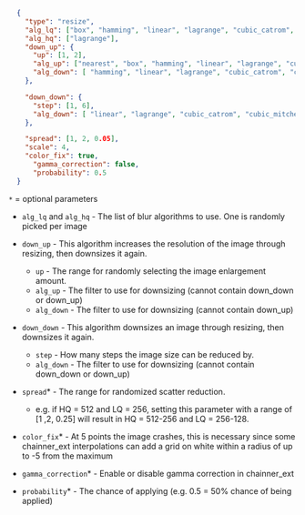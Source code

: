```json
  {
    "type": "resize",
    "alg_lq": ["box", "hamming", "linear", "lagrange", "cubic_catrom", "cubic_mitchell", "cubic_bspline", "lanczos", "gauss", "down_up", "down_down"],
    "alg_hq": ["lagrange"],
    "down_up": {
      "up": [1, 2],
      "alg_up": ["nearest", "box", "hamming", "linear", "lagrange", "cubic_catrom", "cubic_mitchell", "cubic_bspline", "lanczos", "gauss"],
      "alg_down": [ "hamming", "linear", "lagrange", "cubic_catrom", "cubic_mitchell", "cubic_bspline", "lanczos", "gauss", "down_down"]
    },

    "down_down": {
      "step": [1, 6],
      "alg_down": [ "linear", "lagrange", "cubic_catrom", "cubic_mitchell", "cubic_bspline"]
    },

    "spread": [1, 2, 0.05],
    "scale": 4,
    "color_fix": true,
      "gamma_correction": false,
      "probability": 0.5
  }
```
`*` = optional parameters

- `alg_lq` and `alg_hq` - The list of blur algorithms to use. One is randomly picked per image
- `down_up` - This algorithm increases the resolution of the image through resizing, then downsizes it again.
  - `up` - The range for randomly selecting the image enlargement amount.
  - `alg_up` - The filter to use for downsizing (cannot contain down_down or down_up)
  - `alg_down` - The filter to use for downsizing (cannot contain down_up)
- `down_down` - This algorithm downsizes an image through resizing, then downsizes it again.
  - `step` - How many steps the image size can be reduced by.
  - `alg_down` - The filter to use for downsizing (cannot contain down_down or down_up)

- `spread`* - The range for randomized scatter reduction.
  - e.g. if HQ = 512 and LQ = 256, setting this parameter with a range of [1 ,2, 0.25] will result in HQ = 512-256 and LQ = 256-128.
- `color_fix`* - At 5 points the image crashes, this is necessary since some chainner_ext interpolations can add a grid on white within a radius of up to -5 from the maximum
- `gamma_correction`* - Enable or disable gamma correction in chainner_ext
- `probability`* - The chance of applying (e.g. 0.5 = 50% chance of being applied)

